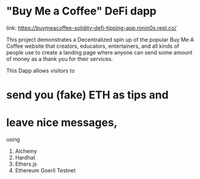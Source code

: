 # "Buy Me a Coffee" DeFi dapp

link: https://buymeacoffee-solidity-defi-tipping-app.ronin0x.repl.co/

This project demonstrates a Decentralized spin up of the popular Buy Me A Coffee website that creators, educators, entertainers, and all kinds of people use to create a landing page where anyone can send some amount of money as a thank you for their services.

This Dapp allows visitors to

# send you (fake) ETH as tips and

# leave nice messages,

using

1. Alchemy
2. Hardhat
3. Ethers.js
4. Ethereum Goerli Testnet

